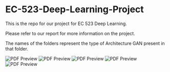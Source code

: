 # EC-523-Deep-Learning-Project
This is the repo for our project for EC 523 Deep Learning.

Please refer to our report for more information on the project.

The names of the folders represent the type of Architecture GAN present in that folder.


![PDF Preview](path/to/your-image.png)
![PDF Preview](path/to/your-image.png)
![PDF Preview](path/to/your-image.png)
![PDF Preview](path/to/your-image.png)
![PDF Preview](path/to/your-image.png)
